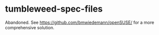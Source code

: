 # tumbleweed-spec-files
Abandoned. See https://github.com/bmwiedemann/openSUSE/ for a more comprehensive solution.
